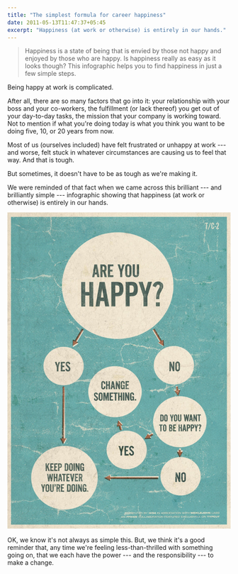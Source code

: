 ```yaml
---
title: "The simplest formula for career happiness"
date: 2011-05-13T11:47:37+05:45
excerpt: "Happiness (at work or otherwise) is entirely in our hands."
---
```


> Happiness is a state of being that is envied by those not happy and enjoyed by those who are happy. Is happiness really as easy as it looks though? This infographic helps you to find happiness in just a few simple steps.

Being happy at work is complicated.

After all, there are so many factors that go into it: your relationship with your boss and your co-workers, the fulfillment (or lack thereof) you get out of your day-to-day tasks, the mission that your company is working toward. Not to mention if what you're doing today is what you think you want to be doing five, 10, or 20 years from now.

Most of us (ourselves included) have felt frustrated or unhappy at work --- and worse, felt stuck in whatever circumstances are causing us to feel that way. And that is tough.

But sometimes, it doesn't have to be as tough as we're making it.

We were reminded of that fact when we came across this brilliant --- and brilliantly simple --- infographic showing that happiness (at work or otherwise) is entirely in our hands.

[![Are you happy?](/uploads/20110513-are-you-happy.jpg)](/uploads/20110513-are-you-happy.jpg)

OK, we know it's not always as simple this. But, we think it's a good reminder that, any time we're feeling less-than-thrilled with something going on, that we each have the power --- and the responsibility --- to make a change.

